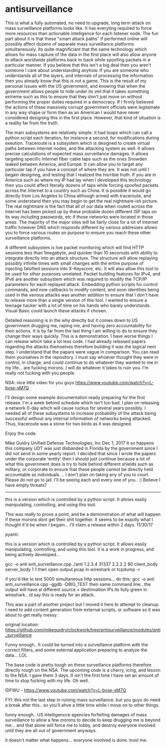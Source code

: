 # antisurveillance

This is what a fully automated, no need to upgrade, long term attack on mass surveillance platforms looks like.  It has everyting required to force more resources
than actionable intelligence for each listener node.  The fun part about it is that these "smart attack paths" if performed online will possibly affect dozens of
separate mass surveillance platforms simultaneously.  Its quite magnificiant that the same technology which allows for mass capture of the data in the first place
will also allow anyone to attack worldwide platforms back to back while spoofing packets in a particular manner.  If you believe that this isn't a big deal then
you aren't someone I care about understanding anyhow.  If you are someone who understands all of the layers, and internals of processing the information then you
already know that this is not a game.  This is the result of my personal issues with the US government, and knowing that when the government allows people
to hide under its veil that it takes something extreme such as this to ensure that they don't just move on without performing the proper duties required
in a democracy.  If I firmly believed the actions of these massively corrupt government officials were legitamate in any way shape or form then as an
American I would have never considered designing this in the first place.  However, that kind of situation is a reality far from the truth.


The main subsystems are relatively simple.  It had loops which can call a python script each iteration, for instance a second, for modifications during
exeution.  Traceroute is a subsystem which is designed to create virtual paths between Internet nodes, and the attacking system as well.  It allows precise
calculations of expected mass surveillance damages.  It allows targeting specific Internet fiber cable taps such as the ones Snowden leaked between America,
and Europe.  It can allow you to target any particular tap if you  have a concept of where they are.  It was not until I begain designing, and testing that
I realized the horrible truth.  If you are in America such as where my IP had lay when I developed this technology then you could affect literally dozens
of taps while forcing spoofed packets across the Internet to a country such as China.  It is possible it would go directly from Los Angeles to China although
armed with traceroute, and some understand then you may begin to get the real nightmare-ish picture.  The real nightmare is the fact that all of our data
when routed across the Internet has been picked up by these probable dozen different ISP taps on its way including passwords, etc if those networks were 
located in those areas.  The majority of the major sites will be fairly close for a lot of Internet traffic however DNS which responds different by
various addresses allows you to force various routes on purpose to ensure you reach these other surveillance platforms.

A different subsystem is live packet monitoring which will find HTTP sessions less than 1megabyte, and quicker than 10 seconods with ability to integrate
directly into an attack structure.  The structure will allow replaying possibly infinite times with small changes with the entire purpose of injecting
falsified sessions into X-Keyscore, etc.  It will also allow this tool to be used for other purposes unrelated.  Packet building features for IPv4, and IPv6
are another subsystem which was required to modify the TCP/IP parameters for each replayed attack.  Embedding python scripts for control commands, and now
callbacks to modify content, and soon identities being used in the various attacks was another addition to ensure that I don't have to release more than
a single version  of this tool.  I wanted to ensure a teenage hacker with a lot of time on his hands who barely understands Visual Basic could launch
these attacks if chosen.

Detailed reasoning is in the why directly but it comes down to US government drugging me, raping me, and having zero accountability for their actions.  It
is by far from the last thing I am willing to do to ensure they change their ways quickly.  This is a demonstration.  I have worse things I can  release
which take a lot less code.  I had already released papers regarding the attacks themselves therefore building it was the logical next step.  I understand
that the papars were vague in comparison.  You can read them yourselves in the repository.  I must say whoever thought they were  in control, in charge,
and could continue to do whatever they wanted to me in my life... are fucking morons.  I will do whatever it takes to  ruin you.  I'm really not fucking
with you people.

NSA: nice little video for you guys https://www.youtube.com/watch?v=L-bvse-sM7Q


I'll design some example documentation ready preparing for the first release.  I'm a week behind schedule which isn't too bad.  I plan on releasing a network
0-day which will cause ruckus for several years possibly.  I needed all of these subsystems to increase probability of the attack being successful
without any internal information of networks being attacked.  Thus, traceroute was a stone for two birds as it was designed.

Enjoy the code.

Mike Guidry
Unified Defense Technologies, Inc
Dec 1, 2017
It so happens this company UDT was just disbanded in Florida by the government since I did not send in some yearly report.  I decided that since I wrote the
papers under the corporate 'entity' then I should just continue because a lot of what this government does is try to hide behind different shields such as
military, or corporate to ensure that these people cannot be directly held accountable as individuals.  .. I don't plan on taking any of you to court.  Please
do not go to jail.  I'll be seeing each and every one of you.. :)  Believe I have empty threats?

--------------------------------------- 





this is a version which is controlled by a python script.  It allows easily manipulating, controlling, and using this tool.

This was really to prove a point, and be a demonstration of what will happen if these morons dont get
their shit together.  It seems to be exactly what I thought  it'd be when I begain... I'll claim
a release within 2 days.
11/30/17

pyanti:

this is a version which is controlled by a python script.  It allows easily manipulating, controlling, and using this tool.
it is a work in progress, and being actively developed...



gcc -o anti anti_surveillance.cpp
./anti 1.2.3.4 31337 2.2.2.2 80 client_body server_body 1 1
then open output.pcap in wireshark or tcpdump -r 


if you'd like to test 5000 simultaneous http sessions... do this:
gcc -o anti anti_surveillance.cpp -ggdb -DBIG_TEST
then same command line.. the output will have al different source + destinnation IPs
its fully green in wireshark.. id say this is ready for an attack.


This was a part of another project but I moved it here to attempt to cleanup.  I need to add content generation from external scripts, or software so it was about to get
really messy.

original location:
https://github.com/mikeguidry/clockwork/tree/antisurveillance/modules/anti_surveillance



Funny enough.. It could be turned into a surveillance platform with the correct filters, and some external application preparing to analyze the data... LOL


The base code is pretty tough on these surveillance platforms therefore directly rough on the NSA.  The upcoming code is a cherry, icing, and
lesson to the NSA.  I gave them 3 days.  It isn't the first time I have set an amount of time to stop fucking with my life.  Oh well.  

IDFWU - https://www.youtube.com/watch?v=L-bvse-sM7Q


FYI: this not the last step in ruining mass surveillance.  but you guys do need a break after this.. so you'll ahve a little time while
i move on to other things.


funny enough.. US intelligencce agencies forfeiting damages of mass surveillance to allow a few morons to decide to keep drugging me
is beyond me... and that alone will force me to lobby, and destroy everyone involved until they are all out of government anyways.

it doesn't matter what happens... everyone involved is done.  trust me.
